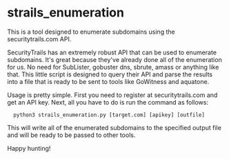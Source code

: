 # strails_enumeration
This is a tool designed to enumerate subdomains using the securitytrails.com API.

SecurityTrails has an extremely robust API that can be used to enumerate subdomains. It's great because they've already done all of the enumeration for us. No need for SubLister, gobuster dns, sbrute, amass or anything like that. This little script is designed to query their API and parse the results into a file that is ready to be sent to tools like GoWitness and aquatone. 

Usage is pretty simple. First you need to register at securitytrails.com and get an API key. Next, all you have to do is run the command as follows:
```
  python3 strails_enumeration.py [target.com] [apikey] [outfile]
```
This will write all of the enumerated subdomains to the specified output file and will be ready to be passed to other tools.

Happy hunting!
